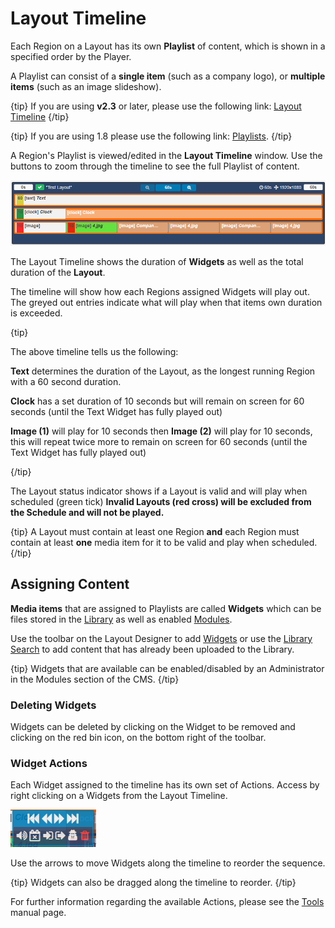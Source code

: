# Layout Timeline

Each Region on a Layout has its own **Playlist** of content, which is shown in a specified order by the Player. 

A Playlist can consist of a **single item** (such as a company logo), or **multiple items** (such as an image slideshow).

{tip}
If you are using **v2.3** or later, please use the following link: [Layout Timeline](layouts_layout_timeline.html)
{/tip}

{tip}
If you are using 1.8 please use the following link: [Playlists](layouts_playlists.html).
{/tip}

A Region's Playlist is viewed/edited in the **Layout Timeline** window.  Use the buttons to zoom through the timeline to see the full Playlist of content.

![Region Timeline](img/v2_layouts_region_timeline.png)

The Layout Timeline shows the duration of **Widgets** as well as the total duration of the **Layout**.

The timeline will show how each Regions assigned Widgets will play out. The greyed out entries indicate what will play when that items own duration is exceeded.

{tip}

The above timeline tells us the following:

**Text** determines the duration of the Layout, as the longest running Region with a 60 second duration.

**Clock** has a set duration of 10 seconds but will remain on screen for 60 seconds (until the Text Widget has fully played out)

**Image (1)** will play for 10 seconds then **Image (2)** will play for 10 seconds, this will repeat twice more to remain on screen for 60 seconds (until the Text Widget has fully played out)

{/tip}

The Layout status indicator shows if a Layout is valid and will play when scheduled (green tick)  **Invalid Layouts (red cross) will be excluded from the Schedule and will not be played.**

{tip}
A Layout must contain at least one Region **and** each Region must contain at least **one** media item for it to be valid and play when scheduled.
{/tip}

## Assigning Content

**Media items** that are assigned to Playlists are called **Widgets** which can be files stored in the [Library](media_library.html) as well as enabled [Modules](media_modules.html).

Use the toolbar on the Layout Designer to add [Widgets](layouts_widgets.html) or use the [Library Search](layouts_library_search.html) to add content that has already been uploaded to the Library.

{tip}
Widgets that are available can be enabled/disabled by an Administrator in the Modules section of the CMS.
{/tip}

### Deleting Widgets

Widgets can be deleted by clicking on the Widget to be removed and clicking on the red bin icon, on the bottom right of the toolbar.

### Widget Actions

Each Widget assigned to the timeline has its own set of Actions.  Access by right clicking on a Widgets from the Layout Timeline.

![Timeline Widget Actions](img/v2_layouts_timeline_widget_actions.png)

Use the arrows to move Widgets along the timeline to reorder the sequence.

{tip}
Widgets can also be dragged along the timeline to reorder.
{/tip}

For further information regarding the available Actions, please see the [Tools](layouts_tools.html) manual page.







